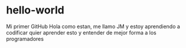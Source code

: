 # hello-world
Mi primer GitHub
Hola como estan, me llamo JM y estoy aprendiendo a codificar
quier aprender esto y entender de mejor forma a los programadores 
